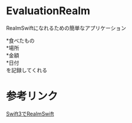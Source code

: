 # EvaluationRealm

RealmSwiftになれるための簡単なアプリケーション

*食べたもの  
*場所  
*金額  
*日付  
を記録してくれる

# 参考リンク
[Swift3でRealmSwift](http://qiita.com/koji-nishida/items/99efb572ef7d809bb2c1 "")
